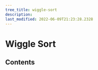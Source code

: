 ```yaml
---
tree_title: wiggle-sort
description: 
last_modified: 2022-06-09T21:23:28.2328
---
```


# Wiggle Sort

## Contents
